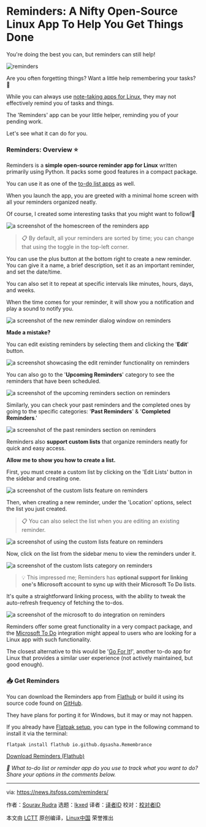 [#]: subject: "Reminders: A Nifty Open-Source Linux App To Help You Get Things Done"
[#]: via: "https://news.itsfoss.com/reminders/"
[#]: author: "Sourav Rudra https://news.itsfoss.com/author/sourav/"
[#]: collector: "lkxed"
[#]: translator: " "
[#]: reviewer: " "
[#]: publisher: " "
[#]: url: " "

Reminders: A Nifty Open-Source Linux App To Help You Get Things Done
======

You're doing the best you can, but reminders can still help!

![reminders][1]

Are you often forgetting things? Want a little help remembering your tasks? 🤔

While you can always use [note-taking apps for Linux][2], they may not effectively remind you of tasks and things.

The 'Reminders' app can be your little helper, reminding you of your pending work.

Let's see what it can do for you.

### Reminders: Overview ⭐

Reminders is a **simple open-source reminder app for Linux** written primarily using Python. It packs some good features in a compact package.

You can use it as one of the [to-do list apps][3] as well.

When you launch the app, you are greeted with a minimal home screen with all your reminders organized neatly.

Of course, I created some interesting tasks that you might want to follow!👀

![a screenshot of the homescreen of the reminders app][4]

> 📋 By default, all your reminders are sorted by time; you can change that using the toggle in the top-left corner.

You can use the plus button at the bottom right to create a new reminder. You can give it a name, a brief description, set it as an important reminder, and set the date/time.

You can also set it to repeat at specific intervals like minutes, hours, days, and weeks.

When the time comes for your reminder, it will show you a notification and play a sound to notify you.

![a screenshot of the new reminder dialog window on reminders][5]

**Made a mistake?**

You can edit existing reminders by selecting them and clicking the '**Edit**' button.

![a screenshot showcasing the edit reminder functionality on reminders][6]

You can also go to the '**Upcoming Reminders**' category to see the reminders that have been scheduled.

![a screenshot of the upcoming reminders section on reminders][7]

Similarly, you can check your past reminders and the completed ones by going to the specific categories: '**Past Reminders**' & '**Completed Reminders**.'

![a screenshot of the past reminders section on reminders][8]

Reminders also **support custom lists** that organize reminders neatly for quick and easy access.

**Allow me to show you how to create a list.**

First, you must create a custom list by clicking on the 'Edit Lists' button in the sidebar and creating one.

![a screenshot of the custom lists feature on reminders][9]

Then, when creating a new reminder, under the 'Location' options, select the list you just created.

> 📋 You can also select the list when you are editing an existing reminder.

![a screenshot of using the custom lists feature on reminders][10]

Now, click on the list from the sidebar menu to view the reminders under it.

![a screenshot of the custom lists category on reminders][11]

> 💡 This impressed me; Reminders has **optional support for linking one's Microsoft account to sync up with their Microsoft To Do lists**.

It's quite a straightforward linking process, with the ability to tweak the auto-refresh frequency of fetching the to-dos.

![a screenshot of the microsoft to do integration on reminders][12]

Reminders offer some great functionality in a very compact package, and the [Microsoft To Do][13] integration might appeal to users who are looking for a Linux app with such functionality.

The closest alternative to this would be '[Go For It][14]!', another to-do app for Linux that provides a similar user experience (not actively maintained, but good enough).

### 📥 Get Reminders

You can download the Reminders app from [Flathub][15] or build it using its source code found on [GitHub][16].

They have plans for porting it for Windows, but it may or may not happen.

If you already have [Flatpak setup][17], you can type in the following command to install it via the terminal:

```
flatpak install flathub io.github.dgsasha.Remembrance
```

[Download Reminders (Flathub)][15]

_💬 What to-do list or reminder app do you use to track what you want to do? Share your options in the comments below._

--------------------------------------------------------------------------------

via: https://news.itsfoss.com/reminders/

作者：[Sourav Rudra][a]
选题：[lkxed][b]
译者：[译者ID](https://github.com/译者ID)
校对：[校对者ID](https://github.com/校对者ID)

本文由 [LCTT](https://github.com/LCTT/TranslateProject) 原创编译，[Linux中国](https://linux.cn/) 荣誉推出

[a]: https://news.itsfoss.com/author/sourav/
[b]: https://github.com/lkxed/
[1]: https://news.itsfoss.com/content/images/size/w1304/2023/05/reminders-first-look.png
[2]: https://itsfoss.com/note-taking-apps-linux/?ref=news.itsfoss.com
[3]: https://itsfoss.com/to-do-list-apps-linux/?ref=news.itsfoss.com
[4]: https://news.itsfoss.com/content/images/2023/04/Reminders.jpg
[5]: https://news.itsfoss.com/content/images/2023/04/Reminders_2.jpg
[6]: https://news.itsfoss.com/content/images/2023/04/Reminders_3.jpg
[7]: https://news.itsfoss.com/content/images/2023/04/Reminders_4.jpg
[8]: https://news.itsfoss.com/content/images/2023/04/Reminders_5.jpg
[9]: https://news.itsfoss.com/content/images/2023/04/Reminders_5.5.jpg
[10]: https://news.itsfoss.com/content/images/2023/04/Reminders_6-1.jpg
[11]: https://news.itsfoss.com/content/images/2023/04/Reminders_7.jpg
[12]: https://news.itsfoss.com/content/images/2023/04/Reminders_8.jpg
[13]: https://todo.microsoft.com/?ref=news.itsfoss.com
[14]: https://itsfoss.com/go-for-it-to-do-app-in-linux/?ref=news.itsfoss.com
[15]: https://flathub.org/apps/io.github.dgsasha.Remembrance?ref=news.itsfoss.com
[16]: https://github.com/dgsasha/remembrance?ref=news.itsfoss.com
[17]: https://itsfoss.com/flatpak-guide/?ref=news.itsfoss.com
